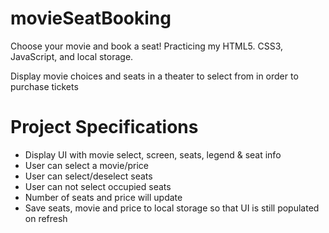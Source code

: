 # movieSeatBooking

Choose your movie and book a seat! Practicing my HTML5. CSS3, JavaScript, and local storage. 

Display movie choices and seats in a theater to select from in order to purchase tickets

# Project Specifications

* Display UI with movie select, screen, seats, legend & seat info
* User can select a movie/price
* User can select/deselect seats
* User can not select occupied seats
* Number of seats and price will update
* Save seats, movie and price to local storage so that UI is still populated on refresh
